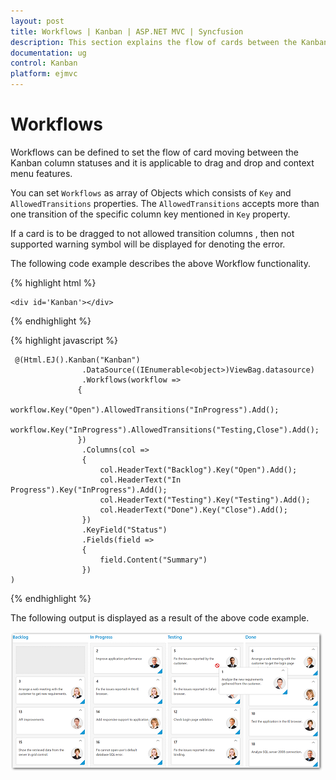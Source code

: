 ```yaml
---
layout: post
title: Workflows | Kanban | ASP.NET MVC | Syncfusion
description: This section explains the flow of cards between the Kanban columns in the Syncfusion ASP.NET MVC Kanban component.
documentation: ug
control: Kanban
platform: ejmvc
---
```


# Workflows 

Workflows can be defined to set the flow of card moving between the Kanban column statuses and it is applicable to drag and drop and context menu features.

You can set `Workflows` as array of Objects which consists of `Key` and `AllowedTransitions` properties. The `AllowedTransitions` accepts more than one transition of the specific column key mentioned in `Key` property.

If a card is to be dragged to not allowed transition columns , then not supported warning symbol will be displayed for denoting the error.
        
The following code example describes the above Workflow functionality.

{% highlight html %}

    <div id='Kanban'></div>

{% endhighlight %}

{% highlight javascript %}

     @(Html.EJ().Kanban("Kanban")
                    .DataSource((IEnumerable<object>)ViewBag.datasource)
                    .Workflows(workflow =>
                   {
                       workflow.Key("Open").AllowedTransitions("InProgress").Add();
                       workflow.Key("InProgress").AllowedTransitions("Testing,Close").Add();
                   })
                    .Columns(col =>
                    {
                        col.HeaderText("Backlog").Key("Open").Add();
                        col.HeaderText("In Progress").Key("InProgress").Add();
                        col.HeaderText("Testing").Key("Testing").Add();
                        col.HeaderText("Done").Key("Close").Add();
                    })
                    .KeyField("Status")
                    .Fields(field =>
                    {
                        field.Content("Summary")
                    })
    )

{% endhighlight %}

The following output is displayed as a result of the above code example.

![](WorkFlows_images/workflows1.png)
